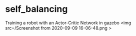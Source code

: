 # self_balancing
Training a robot with an Actor-Critic Network in gazebo
<img src=/Screenshot from 2020-09-09 16-06-48.png \>


